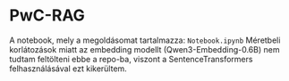 # PwC-RAG
A notebook, mely a megoldásomat tartalmazza: `Notebook.ipynb`
Méretbeli korlátozások miatt az embedding modellt (Qwen3-Embedding-0.6B) nem tudtam feltölteni ebbe a repo-ba, viszont a SentenceTransformers felhasználásával ezt kikerültem.
